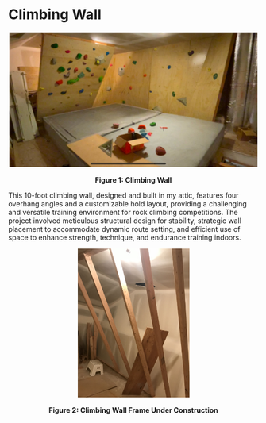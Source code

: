 # Climbing Wall
<div align="center">
  <img src="https://raw.githubusercontent.com/zgreenberg02/ClimbingWall/master/Images/ClimbingWall.jpg" alt="Climbing Wall" width="500">
  <p><b>Figure 1: Climbing Wall</b></p>
</div>

This 10-foot climbing wall, designed and built in my attic, features four overhang angles and a customizable hold layout, providing a challenging and versatile training environment for rock climbing competitions. The project involved meticulous structural design for stability, strategic wall placement to accommodate dynamic route setting, and efficient use of space to enhance strength, technique, and endurance training indoors.
<br />

<div align="center">
  <img src="https://raw.githubusercontent.com/zgreenberg02/ClimbingWall/master/Images/ClimbingWallFrame.jpg" alt="Climbing Wall Frame" height="300">
  <p><b>Figure 2: Climbing Wall Frame Under Construction</b></p>
</div>

